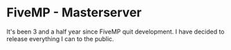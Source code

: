 # FiveMP - Masterserver

It's been 3 and a half year since FiveMP quit development. I have decided to release everything I can to the public.
